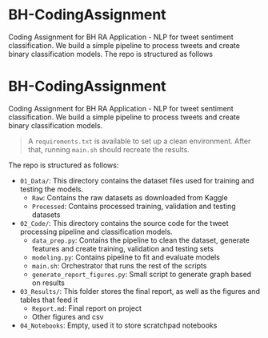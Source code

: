 # BH-CodingAssignment
Coding Assignment for BH RA Application - NLP for tweet sentiment classification. We build a simple pipeline to process tweets and create binary classification models. The repo is structured as follows

# BH-CodingAssignment
Coding Assignment for BH RA Application - NLP for tweet sentiment classification. We build a simple pipeline to process tweets and create binary classification models. 

> A `requirements.txt` is available to set up a clean environment. After that, running `main.sh` should recreate the results.

The repo is structured as follows:

- `01_Data/`: This directory contains the dataset files used for training and testing the models.
    - `Raw`: Contains the raw datasets as downloaded from Kaggle
    - `Processed`: Contains processed training, validation and testing datasets
- `02_Code/`: This directory contains the source code for the tweet processing pipeline and classification models.
    - `data_prep.py`: Contains the pipeline to clean the dataset, generate features and create training, validation and testing sets
    - `modeling.py`: Contains pipeline to fit and evaluate models
    - `main.sh`: Orchestrator that runs the rest of the scripts
    - `generate_report_figures.py`: Small script to generate graph based on results
- `03_Results/`: This folder stores the final report, as well as the figures and tables that feed it
    - `Report.md`: Final report on project
    - Other figures and csv
- `04_Notebooks`: Empty, used it to store scratchpad notebooks


